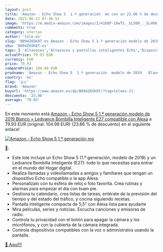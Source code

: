 ```yaml
---
layout: post
title: 'Amazon - Echo Show 5  1.ª generación  mo con un 23.86 % de descuento'
date: 2021-06-21 07:36:52
image: 'https://m.media-amazon.com/images/I/41O8P-18wTS._SL500_._SL400_.jpg'
comments: true
category: ofertas
author: 'tole.es'
slug: 'B094Z65K8T-es Amazon - Echo Show 5 1.ª generación modelo de 2019 Blanco...'
sku: 'B094Z65K8T-es'
tags: [ 'Altavoces','Altavoces y pantallas inteligentes Echo','Dispositivos Amazon','Dispositivos Amazon y Accesorios','Electrónica','Equipos de audio y Hi-Fi','Pantallas inteligentes','Paquetes de dispositivos','alexa','amazon', ]
actualPrice: 79.93 EUR
currency: EUR
price: 79.93
comparePrice: 104.98 EUR
prodname: 'Amazon - Echo Show 5  1.ª generación  modelo de 2019   Blanco + Ledvance Bombilla Inteligente  E27   compatible con Alexa'
country: 'es'
flag: '🇪🇸'
brand: 'Amazon'
buyurl: 'https://www.amazon.es/dp/B094Z65K8T/?tag=tolees-21'
descuento: '23.86'
average: '79.93'
---
```


En este momento está [Amazon - Echo Show 5  1.ª generación  modelo de 2019   Blanco + Ledvance Bombilla Inteligente  E27   compatible con Alexa](https://www.amazon.es/dp/B094Z65K8T/?tag=tolees-21) a 79.93 EUR (original: 104.98 EUR) (23.86 %  de descuento) en el siguiente enlace!

[![Amazon - Echo Show 5  1.ª generación  mo](https://m.media-amazon.com/images/I/41O8P-18wTS._SL500_._SL400_.jpg)](https://www.amazon.es/dp/B094Z65K8T/?tag=tolees-21)

🔎:

- Este lote incluye un Echo Show 5 (1.ª generación, modelo de 2019) y un Ledvance Bombilla Inteligente (E27): todo lo que necesitas para entrar en el mundo del Hogar digital.
- Realiza llamadas y videollamadas a amigos y familiares que tengan un dispositivo Echo compatible o la app Alexa.
- Personalízalo con tu esfera de reloj o foto favorita. Crea rutinas y alarmas para empezar el día con buen pie.
- Gestiona tu calendario, crea listas de tareas, entérate de la previsión del tiempo y del estado del tráfico, y cocina siguiendo recetas.
- Pantalla inteligente compacta de 5,5" con Alexa lista para ayudarte
- Mira películas, series y noticias. Escucha canciones y emisoras de radio.
- Controla tu privacidad con el botón para apagar la cámara y los micrófonos, y con la cubierta de la cámara integrada.
- Controla dispositivos compatibles con la voz o adminístralos usando la pantalla.

[🛒 Aquí!!!](https://www.amazon.es/dp/B094Z65K8T/?tag=tolees-21)
